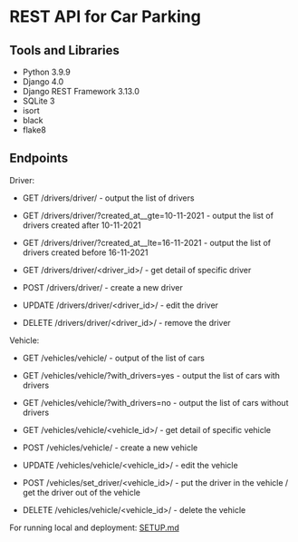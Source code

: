 # REST API for Car Parking

## Tools and Libraries

- Python 3.9.9
- Django 4.0
- Django REST Framework 3.13.0
- SQLite 3
- isort
- black
- flake8


## Endpoints
Driver:
+ GET /drivers/driver/ - output the list of drivers
+ GET /drivers/driver/?created_at__gte=10-11-2021 - output the list of drivers created after 10-11-2021
+ GET /drivers/driver/?created_at__lte=16-11-2021 - output the list of drivers created before 16-11-2021

+ GET /drivers/driver/<driver_id>/ - get detail of specific driver
+ POST /drivers/driver/ - create a new driver
+ UPDATE /drivers/driver/<driver_id>/ - edit the driver
+ DELETE /drivers/driver/<driver_id>/ - remove the driver

Vehicle:
+ GET /vehicles/vehicle/ - output of the list of cars
+ GET /vehicles/vehicle/?with_drivers=yes - output the list of cars with drivers
+ GET /vehicles/vehicle/?with_drivers=no - output the list of cars without drivers

+ GET /vehicles/vehicle/<vehicle_id>/ - get detail of specific vehicle
+ POST /vehicles/vehicle/ - create a new vehicle
+ UPDATE /vehicles/vehicle/<vehicle_id>/ - edit the vehicle
+ POST /vehicles/set_driver/<vehicle_id>/ - put the driver in the vehicle / get the driver out of the vehicle
+ DELETE /vehicles/vehicle/<vehicle_id>/ - delete the vehicle

For running local and deployment: [SETUP.md](SETUP.md)
